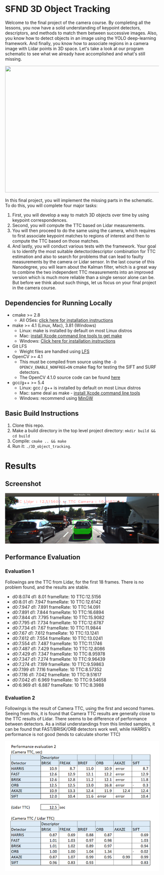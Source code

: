 # SFND 3D Object Tracking

Welcome to the final project of the camera course. By completing all the lessons, you now have a solid understanding of keypoint detectors, descriptors, and methods to match them between successive images. Also, you know how to detect objects in an image using the YOLO deep-learning framework. And finally, you know how to associate regions in a camera image with Lidar points in 3D space. Let's take a look at our program schematic to see what we already have accomplished and what's still missing.

<img src="images/course_code_structure.png" width="779" height="414" />

In this final project, you will implement the missing parts in the schematic. To do this, you will complete four major tasks: 
1. First, you will develop a way to match 3D objects over time by using keypoint correspondences. 
2. Second, you will compute the TTC based on Lidar measurements. 
3. You will then proceed to do the same using the camera, which requires to first associate keypoint matches to regions of interest and then to compute the TTC based on those matches. 
4. And lastly, you will conduct various tests with the framework. Your goal is to identify the most suitable detector/descriptor combination for TTC estimation and also to search for problems that can lead to faulty measurements by the camera or Lidar sensor. In the last course of this Nanodegree, you will learn about the Kalman filter, which is a great way to combine the two independent TTC measurements into an improved version which is much more reliable than a single sensor alone can be. But before we think about such things, let us focus on your final project in the camera course. 

## Dependencies for Running Locally
* cmake >= 2.8
  * All OSes: [click here for installation instructions](https://cmake.org/install/)
* make >= 4.1 (Linux, Mac), 3.81 (Windows)
  * Linux: make is installed by default on most Linux distros
  * Mac: [install Xcode command line tools to get make](https://developer.apple.com/xcode/features/)
  * Windows: [Click here for installation instructions](http://gnuwin32.sourceforge.net/packages/make.htm)
* Git LFS
  * Weight files are handled using [LFS](https://git-lfs.github.com/)
* OpenCV >= 4.1
  * This must be compiled from source using the `-D OPENCV_ENABLE_NONFREE=ON` cmake flag for testing the SIFT and SURF detectors.
  * The OpenCV 4.1.0 source code can be found [here](https://github.com/opencv/opencv/tree/4.1.0)
* gcc/g++ >= 5.4
  * Linux: gcc / g++ is installed by default on most Linux distros
  * Mac: same deal as make - [install Xcode command line tools](https://developer.apple.com/xcode/features/)
  * Windows: recommend using [MinGW](http://www.mingw.org/)

## Basic Build Instructions

1. Clone this repo.
2. Make a build directory in the top level project directory: `mkdir build && cd build`
3. Compile: `cmake .. && make`
4. Run it: `./3D_object_tracking`.


# Results

## Screenshot 

<img src="screenshot3d.png"  />


## Performance Evaluation 

### Evaluation 1

Followings are the TTC from Lidar, for the first 18 frames. There is no problem found, and the results are stable. 

- d0:8.074  d1: 8.01  frameRate: 10  TTC:12.5156
- d0:8.01  d1: 7.947  frameRate: 10  TTC:12.6142
- d0:7.947  d1: 7.891  frameRate: 10  TTC:14.091
- d0:7.891  d1: 7.844  frameRate: 10  TTC:16.6894
- d0:7.844  d1: 7.795  frameRate: 10  TTC:15.9082
- d0:7.795  d1: 7.734  frameRate: 10  TTC:12.6787
- d0:7.734  d1: 7.67  frameRate: 10  TTC:11.9844
- d0:7.67  d1: 7.612  frameRate: 10  TTC:13.1241
- d0:7.612  d1: 7.554  frameRate: 10  TTC:13.0241
- d0:7.554  d1: 7.487  frameRate: 10  TTC:11.1746
- d0:7.487  d1: 7.429  frameRate: 10  TTC:12.8086
- d0:7.429  d1: 7.347  frameRate: 10  TTC:8.95978
- d0:7.347  d1: 7.274  frameRate: 10  TTC:9.96439
- d0:7.274  d1: 7.199  frameRate: 10  TTC:9.59863
- d0:7.199  d1: 7.116  frameRate: 10  TTC:8.57352
- d0:7.116  d1: 7.042  frameRate: 10  TTC:9.51617
- d0:7.042  d1: 6.969  frameRate: 10  TTC:9.54658
- d0:6.969  d1: 6.887  frameRate: 10  TTC:8.3988

### Evaluation 2

Followings is the result of Camera TTC, using the first and second frames. 
Seeing from this, it is found that Camera TTC results are generally close to the TTC results of Lidar. 
There seems to be difference of performance between detectors. As a initial understandings from this limited samples, it can be found that FAST/BRISK/ORB detectors work well, while HARRIS's performance is not good (tends to calculate shorter TTC)
 


<img src="result3d.png"  />




